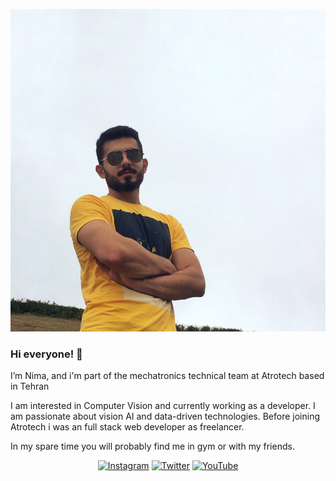 
![example](https://github.com/nimadorostkar/nimadorostkar/blob/master/TKWT5613.JPEG)

### Hi everyone! 👋

I’m Nima, and i'm part of the mechatronics technical team at Atrotech based in Tehran

I am interested in Computer Vision and currently working as a developer. I am passionate about vision AI and data-driven technologies. Before joining Atrotech i was an full stack web developer as freelancer.

In my spare time you will probably find me in gym or with my friends.


<p align="center">
  <a href="https://www.instagram.com/nimadorostkar/"><img src="https://img.shields.io/badge/Instagram--_.svg?style=social&logo=instagram" alt="Instagram"></a>
  <a href="https://twitter.com/dorostkar_nima"><img src="https://img.shields.io/badge/Twitter--_.svg?style=social&logo=twitter" alt="Twitter"></a>
  <a href="https://www.youtube.com/channel/UC8FB3UGeHITLOoxb_1F085Q?view_as=subscriber"><img src="https://img.shields.io/badge/YouTube--_.svg?style=social&logo=youtube" alt="YouTube"></a>
</p>
